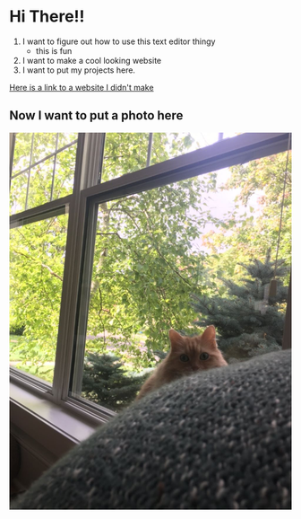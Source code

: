 # Hi There!!

1. I want to figure out how to use this text editor thingy
    * this is fun
2. I want to make a cool looking website
3. I want to put my projects here. 

[Here is a link to a website I didn't make](https://google.com "Google")
## Now I want to put a photo here
![alt text](https://github.com/icwhite/hello-world/blob/new_branch/IMG_5336.JPG)
